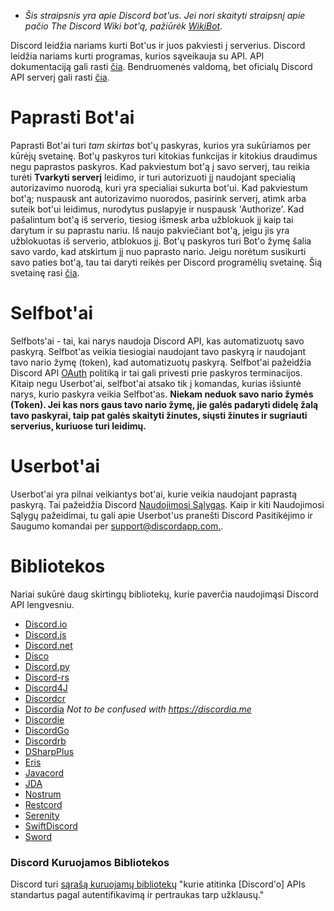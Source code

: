<!-- TITLE: [LT] Bot'ai -->
<!-- SUBTITLE: Informacija apie įvairias Discord bot'ų bibliotekas -->
* *Šis straipsnis yra apie Discord bot'us. Jei nori skaityti straipsnį apie pačio The Discord Wiki bot'ą, pažiūrėk [WikiBot](/wikibot).*

Discord leidžia nariams kurti Bot'us ir juos pakviesti į serverius. Discord leidžia nariams kurti programas, kurios sąveikauja su API. API dokumentaciją gali rasti [čia](https://discordapp.com/developers/docs/intro).
Bendruomenės valdomą, bet oficialų Discord API serverį gali rasti [čia](http://discord.gg/discord-api).

# Paprasti Bot'ai
Paprasti Bot'ai turi *tam skirtas* bot'ų paskyras, kurios yra sukūriamos per kūrėjų svetainę. Bot'ų paskyros turi kitokias funkcijas ir kitokius draudimus negu paprastos paskyros. Kad pakviestum bot'ą į savo serverį, tau reikia turėti **Tvarkyti serverį** leidimo, ir turi autorizuoti jį naudojant specialią autorizavimo nuorodą, kuri yra specialiai sukurta bot'ui. Kad pakviestum bot'ą; nuspausk ant autorizavimo nuorodos, pasirink serverį, atimk arba suteik bot'ui leidimus, nurodytus puslapyje ir nuspausk 'Authorize'. Kad pašalintum bot'ą iš serverio, tiesiog išmesk arba užblokuok jį kaip tai darytum ir su paprastu nariu. Iš naujo pakviečiant bot'ą, jeigu jis yra užblokuotas iš serverio, atblokuos jį. Bot'ų paskyros turi Bot'o žymę šalia savo vardo, kad atskirtum jį nuo paprasto nario. Jeigu norėtum susikurti savo paties bot'ą, tau tai daryti reikės per Discord programėlių svetainę. Šią svetainę rasi [čia](https://discordapp.com/developers/applications/me).

# Selfbot'ai
Selfbots'ai - tai, kai narys naudoja Discord API, kas automatizuotų savo paskyrą. Selfbot'as veikia tiesiogiai naudojant tavo paskyrą ir naudojant tavo nario žymę (token), kad automatizuotų paskyrą. Selfbot'ai pažeidžia Discord API [OAuth](https://discordapp.com/developers/docs/topics/oauth2#bot-vs-user-accounts) politiką ir tai gali privesti prie paskyros terminacijos. Kitaip negu Userbot'ai, selfbot'ai atsako tik į komandas, kurias išsiuntė narys, kurio paskyra veikia Selfbot'as. **Niekam neduok savo nario žymės (Token). Jei kas nors gaus tavo nario žymę, jie galės padaryti didelę žalą tavo paskyrai, taip pat galės skaityti žinutes, siųsti žinutes ir sugriauti serverius, kuriuose turi leidimų.**
# Userbot'ai
Userbot'ai yra pilnai veikiantys bot'ai, kurie veikia naudojant paprastą paskyrą. Tai pažeidžia Discord [Naudojimosi Sąlygas](https://discordapp.com/terms). Kaip ir kiti Naudojimosi Sąlygų pažeidimai, tu gali apie Userbot'us pranešti Discord Pasitikėjimo ir Saugumo komandai per [support@discordapp.com.](mailto:support@discordapp.com).

# Bibliotekos
Nariai sukūrė daug skirtingų bibliotekų, kurie paverčia naudojimąsi Discord API lengvesniu.
* [Discord.io](https://github.com/izy521/discord.io)
* [Discord.js](https://github.com/hydrabolt/discord.js)
* [Discord.net](https://github.com/RogueException/Discord.Net)
* [Disco](https://github.com/b1naryth1ef/disco)
* [Discord.py](https://github.com/Rapptz/discord.py)
* [Discord-rs](https://github.com/SpaceManiac/discord-rs)
* [Discord4J](https://github.com/austinv11/Discord4J)
* [Discordcr](https://github.com/meew0/discordcr)
* [Discordia](https://github.com/SinisterRectus/Discordia) *Not to be confused with https://discordia.me*
* [Discordie](https://github.com/qeled/discordie)
* [DiscordGo](https://github.com/bwmarrin/discordgo)
* [Discordrb](https://github.com/meew0/discordrb)
* [DSharpPlus](https://github.com/NaamloosDT/DSharpPlus)
* [Eris](https://github.com/abalabahaha/eris)
* [Javacord](https://github.com/BtoBastian/Javacord)
* [JDA](https://github.com/DV8FromTheWorld/JDA)
* [Nostrum](https://github.com/Kraigie/nostrum)
* [Restcord](https://github.com/restcord/restcord)
* [Serenity](https://github.com/zeyla/serenity)
* [SwiftDiscord](https://github.com/nuclearace/SwiftDiscord)
* [Sword](https://github.com/Azoy/Sword)

### Discord Kuruojamos Bibliotekos

Discord turi [sąrašą kuruojamų bibliotekų](https://discordapp.com/developers/docs/topics/community-resources#libraries) "kurie atitinka [Discord'o] APIs standartus pagal autentifikavimą ir pertraukas tarp užklausų."